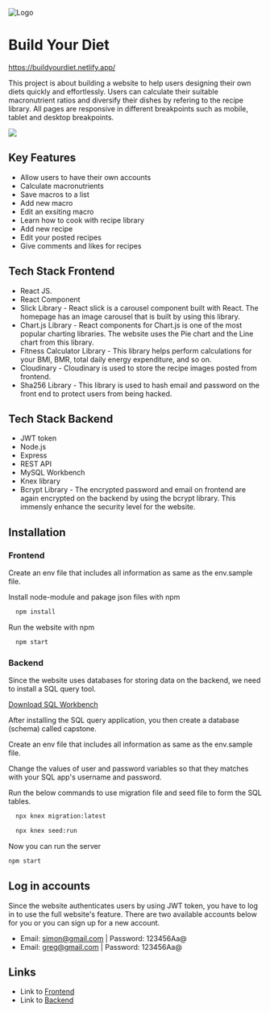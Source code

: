![Logo](https://res.cloudinary.com/dtdzvyf4s/image/upload/v1671582202/build-your-diets-low-resolution-logo-white-on-black-background_ouha7g.png)

# Build Your Diet

https://buildyourdiet.netlify.app/

This project is about building a website to help users designing their own diets quickly and effortlessly. Users can calculate their suitable macronutrient ratios and diversify their dishes by refering to the recipe library. All pages are responsive in different breakpoints such as mobile, tablet and desktop breakpoints.

![](https://github.com/pingpongdoctor/capstone-frontend/blob/main/demo.gif)

## Key Features

- Allow users to have their own accounts
- Calculate macronutrients
- Save macros to a list
- Add new macro
- Edit an exsiting macro
- Learn how to cook with recipe library
- Add new recipe
- Edit your posted recipes
- Give comments and likes for recipes

## Tech Stack Frontend

- React JS.
- React Component
- Slick Library - React slick is a carousel component built with React. The homepage has an image carousel that is built by using this library.
- Chart.js Library - React components for Chart.js is one of the most popular charting libraries. The website uses the Pie chart and the Line chart from this library.
- Fitness Calculator Library - This library helps perform calculations for your BMI, BMR, total daily energy expenditure, and so on.
- Cloudinary - Cloudinary is used to store the recipe images posted from frontend.
- Sha256 Library - This library is used to hash email and password on the front end to protect users from being hacked.

## Tech Stack Backend

- JWT token
- Node.js
- Express
- REST API
- MySQL Workbench
- Knex library
- Bcrypt Library - The encrypted password and email on frontend are again encrypted on the backend by using the bcrypt library. This immensly enhance the security level for the website.

## Installation

### Frontend

Create an env file that includes all information as same as the env.sample file.

Install node-module and pakage json files with npm

```bash
  npm install
```

Run the website with npm

```bash
  npm start
```

### Backend

Since the website uses databases for storing data on the backend, we need to install a SQL query tool.

[Download SQL Workbench](https://github.com/hheennrryyb/rhythm-music-server)

After installing the SQL query application, you then create a database (schema) called capstone.

Create an env file that includes all information as same as the env.sample file.

Change the values of user and password variables so that they matches with your SQL app's username and password.

Run the below commands to use migration file and seed file to form the SQL tables.

```bash
  npx knex migration:latest
```

```bash
  npx knex seed:run
```

Now you can run the server

```bash
npm start
```

## Log in accounts

Since the website authenticates users by using JWT token, you have to log in to use the full website's feature. There are two available accounts below for you or you can sign up for a new account.

- Email: simon@gmail.com | Password: 123456Aa@
- Email: greg@gmail.com | Password: 123456Aa@

## Links

- Link to [Frontend](https://github.com/pingpongdoctor/capstone-frontend/tree/main)
- Link to [Backend](https://github.com/pingpongdoctor/capstone-backend/tree/main)
